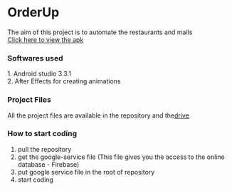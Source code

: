 # OrderUp
The aim of this project is to automate the restaurants and malls 
<br>
<a href = "https://play.google.com/store/apps/details?id=com.schwifty.serviceplease">Click here to view the apk</a>

<H3>Softwares used</H3> 
1. Android studio 3.3.1<br>
2. After Effects for creating animations 

<H3>Project Files</H3>
<p>
All the project files are available in the repository and the<a href="https://drive.google.com/drive/folders/1SSHUbQp8UEn97jF-2QmNKCgykO4N3OcN?usp=sharing">drive</a>  </p>

<H3>How to start coding</H3>
<ol type="1">
<li> pull the repository</li>
<li> get the google-service file (This file gives you the access to the online database - Firebase)</li>
<li> put google service file in the root of repository</li>
<li> start coding</li>
</ol>
